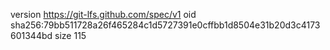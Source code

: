 version https://git-lfs.github.com/spec/v1
oid sha256:79bb511728a26f465284c1d5727391e0cffbb1d8504e31b20d3c4173601344bd
size 115
